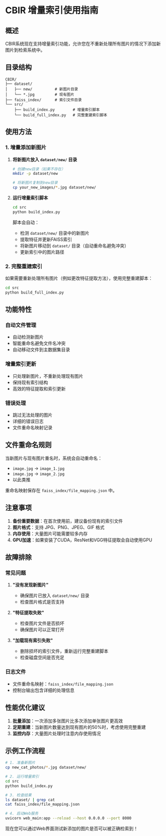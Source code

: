# CBIR 增量索引使用指南

## 概述

CBIR系统现在支持增量索引功能，允许您在不重新处理所有图片的情况下添加新图片到检索系统中。

## 目录结构

```
CBIR/
├── dataset/
│   ├── new/          # 新图片目录
│   └── *.jpg         # 现有图片
├── faiss_index/      # 索引文件目录
└── src/
    ├── build_index.py        # 增量索引脚本
    └── build_full_index.py   # 完整重建索引脚本
```

## 使用方法

### 1. 增量添加新图片

1. **将新图片放入 `dataset/new/` 目录**
   ```bash
   # 创建new目录（如果不存在）
   mkdir -p dataset/new
   
   # 将新图片复制到new目录
   cp your_new_images/*.jpg dataset/new/
   ```

2. **运行增量索引脚本**
   ```bash
   cd src
   python build_index.py
   ```

   脚本会自动：
   - 检测 `dataset/new/` 目录中的新图片
   - 提取特征并更新FAISS索引
   - 将新图片移动到 `dataset/` 目录（自动重命名避免冲突）
   - 更新索引中的图片路径

### 2. 完整重建索引

如果需要重新处理所有图片（例如更改特征提取方法），使用完整重建脚本：

```bash
cd src
python build_full_index.py
```

## 功能特性

### 自动文件管理
- 自动检测新图片
- 智能重命名避免文件名冲突
- 自动移动文件到主数据集目录

### 增量索引更新
- 只处理新图片，不重新处理现有图片
- 保持现有索引结构
- 高效的特征提取和索引更新

### 错误处理
- 跳过无法处理的图片
- 详细的错误日志
- 文件重命名映射记录

## 文件重命名规则

当新图片与现有图片重名时，系统会自动重命名：
- `image.jpg` → `image_1.jpg`
- `image.jpg` → `image_2.jpg`
- 以此类推

重命名映射保存在 `faiss_index/file_mapping.json` 中。

## 注意事项

1. **备份重要数据**：在首次使用前，建议备份现有的索引文件
2. **图片格式**：支持 JPG、PNG、JPEG、GIF 格式
3. **内存使用**：大量图片可能需要较多内存
4. **GPU加速**：如果安装了CUDA，ResNet和VGG特征提取会自动使用GPU

## 故障排除

### 常见问题

1. **"没有发现新图片"**
   - 确保图片已放入 `dataset/new/` 目录
   - 检查图片格式是否支持

2. **"特征提取失败"**
   - 检查图片文件是否损坏
   - 确保图片可以正常打开

3. **"加载现有索引失败"**
   - 删除损坏的索引文件，重新运行完整重建脚本
   - 检查磁盘空间是否充足

### 日志文件

- 文件重命名映射：`faiss_index/file_mapping.json`
- 控制台输出包含详细的处理信息

## 性能优化建议

1. **批量添加**：一次添加多张图片比多次添加单张图片更高效
2. **定期重建**：当新图片数量达到现有图片的50%时，考虑使用完整重建
3. **监控内存**：大量图片处理时注意内存使用情况

## 示例工作流程

```bash
# 1. 准备新图片
cp new_cat_photos/*.jpg dataset/new/

# 2. 运行增量索引
cd src
python build_index.py

# 3. 检查结果
ls dataset/ | grep cat
cat faiss_index/file_mapping.json

# 4. 启动Web服务
uvicorn web_main:app --reload --host 0.0.0.0 --port 8000
```

现在您可以通过Web界面测试新添加的图片是否可以被正确检索到！ 